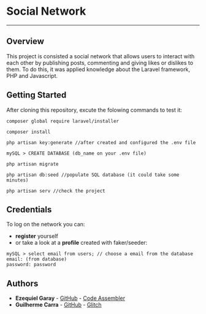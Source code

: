 # Social Network
---
## Overview
This project is consisted a social network that allows users to interact with each other by publishing posts, commenting and giving likes or dislikes to them.
To do this, it was applied knowledge about the Laravel framework, PHP and Javascript.
## Getting Started
After cloning this repository, excute the folowing commands to test it:
````
composer global require laravel/installer
````
````
composer install
````
````
php artisan key:generate //after created and configured the .env file
````
````
mySQL > CREATE DATABASE (db_name on your .env file)
````
````
php artisan migrate
````
````
php artisan db:seed //populate SQL database (it could take some minutes)
````
````
php artisan serv //check the project
````
## Credentials
To log on the network you can:
* **register** yourself
* or take a look at a **profile** created with faker/seeder:
````
mySQL > select email from users; // choose a email from the database
email: (from database)
password: password
````
## Authors

* **Ezequiel Garay** - [GitHub](https://github.com/ezemgaray) - [Code Assembler](https://code.assemblerschool.com/ezequiel-garay)
* **Guilherme Carra** - [GitHub](https://github.com/GuilhermeCarra/) - [Glitch](https://glitch.com/@GuilhermeCarra/)
